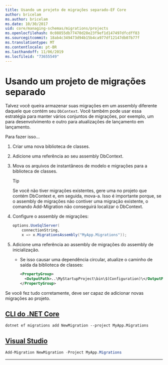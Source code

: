 ```yaml
---
title: Usando um projeto de migrações separado-EF Core
author: bricelam
ms.author: bricelam
ms.date: 10/30/2017
uid: core/managing-schemas/migrations/projects
ms.openlocfilehash: 0c08855db77470d28e23f9ef1d147497dfcdff83
ms.sourcegitcommit: 18ab4c349473d94b15b4ca977df12147db07b77f
ms.translationtype: MT
ms.contentlocale: pt-BR
ms.lasthandoff: 11/06/2019
ms.locfileid: "73655549"
---
```

# <a name="using-a-separate-migrations-project"></a>Usando um projeto de migrações separado

Talvez você queira armazenar suas migrações em um assembly diferente daquele que contém seu `DbContext`. Você também pode usar essa estratégia para manter vários conjuntos de migrações, por exemplo, um para desenvolvimento e outro para atualizações de lançamento em lançamento.

Para fazer isso...

1. Criar uma nova biblioteca de classes.

2. Adicione uma referência ao seu assembly DbContext.

3. Mova os arquivos de instantâneos de modelo e migrações para a biblioteca de classes.
   > [!TIP]
   > Se você não tiver migrações existentes, gere uma no projeto que contém DbContext e, em seguida, mova-a.
   > Isso é importante porque, se o assembly de migrações não contiver uma migração existente, o comando Add-Migration não conseguirá localizar o DbContext.

4. Configure o assembly de migrações:

   ``` csharp
   options.UseSqlServer(
       connectionString,
       x => x.MigrationsAssembly("MyApp.Migrations"));
   ```

5. Adicione uma referência ao assembly de migrações do assembly de inicialização.
   * Se isso causar uma dependência circular, atualize o caminho de saída da biblioteca de classes:

     ``` xml
     <PropertyGroup>
       <OutputPath>..\MyStartupProject\bin\$(Configuration)\</OutputPath>
     </PropertyGroup>
     ```

Se você fez tudo corretamente, deve ser capaz de adicionar novas migrações ao projeto.

## <a name="net-core-clitabdotnet-core-cli"></a>[CLI do .NET Core](#tab/dotnet-core-cli)

``` Console
dotnet ef migrations add NewMigration --project MyApp.Migrations
```

## <a name="visual-studiotabvs"></a>[Visual Studio](#tab/vs)

``` powershell
Add-Migration NewMigration -Project MyApp.Migrations
```

***
